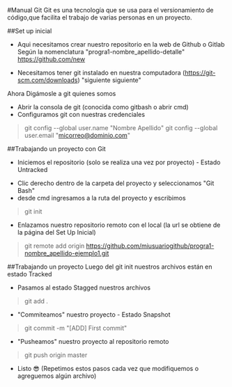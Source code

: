 #Manual Git
Git es una tecnología que se usa para el versionamiento de código,que facilita el trabajo de varias personas en un proyecto.

##Set up inicial

* Aqui necesitamos crear nuestro repositorio en la web de Github o Gitlab
Según la nomenclatura "progra1-nombre_apellido-detalle"
https://github.com/new

* Necesitamos tener git instalado en nuestra computadora (https://git-scm.com/downloads) "siguiente siguiente"

Ahora Digámosle a git quienes somos 
- Abrir la consola de git (conocida como gitbash o abrir cmd)
- Configuramos git con nuestras credenciales
> git config --global user.name "Nombre Apellido"
> git config --global user.email "micorreo@dominio.com"



##Trabajando un proyecto con Git

* Iniciemos el repositorio (solo se realiza una vez por proyecto) - Estado Untracked
- Clic derecho dentro de la carpeta del proyecto y seleccionamos "Git Bash"
-  desde cmd ingresamos a la ruta del proyecto y escribimos
> git init

* Enlazamos nuestro repositorio remoto con el local (la url se obtiene de la página del Set Up Inicial)
> git remote add origin https://github.com/miusuariogithub/progra1-nombre_apellido-ejemplo1.git



##Trabajando un proyecto
Luego del git init nuestros archivos están en estado Tracked

- Pasamos al estado Stagged nuestros archivos
> git add .

- "Commiteamos" nuestro proyecto - Estado Snapshot
> git commit -m "[ADD] First commit"

- "Pusheamos" nuestro proyecto al repositorio remoto
> git push origin master

- Listo 😎 (Repetimos estos pasos cada vez que modifiquemos o agreguemos algún archivo)



